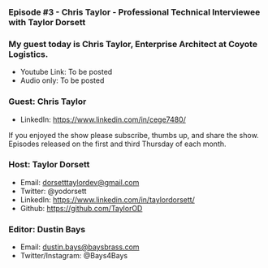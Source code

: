 ### Episode #3 - Chris Taylor - Professional Technical Interviewee with Taylor Dorsett

### My guest today is Chris Taylor, Enterprise Architect at Coyote Logistics. 

- Youtube Link: To be posted
- Audio only: To be posted

### Guest: Chris Taylor
- LinkedIn: https://www.linkedin.com/in/cege7480/

If you enjoyed the show please subscribe, thumbs up, and share the show. 
Episodes released on the first and third Thursday of each month.

### Host: Taylor Dorsett
- Email: dorsetttaylordev@gmail.com
- Twitter: @yodorsett
- LinkedIn: https://www.linkedin.com/in/taylordorsett/
- Github: https://github.com/TaylorOD

### Editor: Dustin Bays
- Email: dustin.bays@baysbrass.com
- Twitter/Instagram: @Bays4Bays
